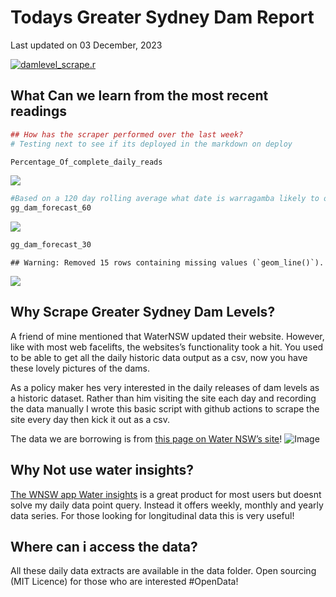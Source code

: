 Todays Greater Sydney Dam Report
================
Last updated on 03 December, 2023

[![damlevel_scrape.r](https://github.com/snazzyandy/Modelling-and-EDA/actions/workflows/greatersydscraper.yml/badge.svg)](https://github.com/snazzyandy/Modelling-and-EDA/actions/workflows/greatersydscraper.yml)

## What Can we learn from the most recent readings

``` r
## How has the scraper performed over the last week?
# Testing next to see if its deployed in the markdown on deploy

Percentage_Of_complete_daily_reads
```

![](readme_files/figure-gfm/graph-1.png)<!-- -->

``` r
#Based on a 120 day rolling average what date is warragamba likely to overflow or hit zero.
gg_dam_forecast_60
```

![](readme_files/figure-gfm/graph%202-1.png)<!-- -->

``` r
gg_dam_forecast_30
```

    ## Warning: Removed 15 rows containing missing values (`geom_line()`).

![](readme_files/figure-gfm/graph%202-2.png)<!-- -->

## Why Scrape Greater Sydney Dam Levels?

A friend of mine mentioned that WaterNSW updated their website. However,
like with most web facelifts, the websites’s functionality took a hit.
You used to be able to get all the daily historic data output as a csv,
now you have these lovely pictures of the dams.

As a policy maker hes very interested in the daily releases of dam
levels as a historic dataset. Rather than him visiting the site each day
and recording the data manually I wrote this basic script with github
actions to scrape the site every day then kick it out as a csv.

The data we are borrowing is from [this page on Water NSW’s
site](https://www.waternsw.com.au/nsw-dams/nsw-storage-levels/greater-sydney-dam-levels)!
![Image](Images/WNSWScreenshot.png)

## Why Not use water insights?

[The WNSW app Water
insights](https://waterinsights.waternsw.com.au/12964-sydney-drinking-water-catchment/#!)
is a great product for most users but doesnt solve my daily data point
query. Instead it offers weekly, monthly and yearly data series. For
those looking for longitudinal data this is very useful!

## Where can i access the data?

All these daily data extracts are available in the data folder. Open
sourcing (MIT Licence) for those who are interested \#OpenData!
